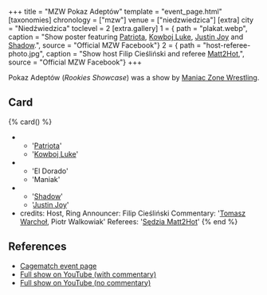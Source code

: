 +++
title = "MZW Pokaz Adeptów"
template = "event_page.html"
[taxonomies]
chronology = ["mzw"]
venue = ["niedzwiedzica"]
[extra]
city = "Niedźwiedzica"
toclevel = 2
[extra.gallery]
1 = { path = "plakat.webp", caption = "Show poster featuring [Patriota](@/w/jedrus-bulecka.md), [Kowboj Luke](@/w/red-thunder.md), [Justin Joy](@/w/justin-joy.md) and [Shadow](@/w/shadow.md).", source = "Official MZW Facebook"}
2 = { path = "host-referee-photo.jpg", caption = "Show host Filip Cieśliński and referee [Matt2Hot](@/w/matt2hot.md),", source = "Official MZW Facebook"}
+++

Pokaz Adeptów (_Rookies Showcase_) was a show by [Maniac Zone Wrestling](@/o/mzw.md).

## Card

{% card() %}
- - '[Patriota](@/w/jedrus-bulecka.md)'
  - '[Kowboj Luke](@/w/red-thunder.md)'
- - 'El Dorado'
  - 'Maniak'
- - '[Shadow](@/w/shadow.md)'
  - '[Justin Joy](@/w/justin-joy.md)'
- credits:
    Host, Ring Announcer: Filip Cieśliński
    Commentary: '[Tomasz Warchoł](@/w/tomasz-warchol.md), Piotr Walkowiak'
    Referees: '[Sędzia Matt2Hot](@/w/matt2hot.md)'
{% end %}

## References

* [Cagematch event page](https://www.cagematch.net/?id=1&nr=112870)
* [Full show on YouTube (with commentary)](https://www.youtube.com/watch?v=TtRHwYXVLB0)
* [Full show on YouTube (no commentary)](https://www.youtube.com/watch?v=_vzD6kYaNUk)

